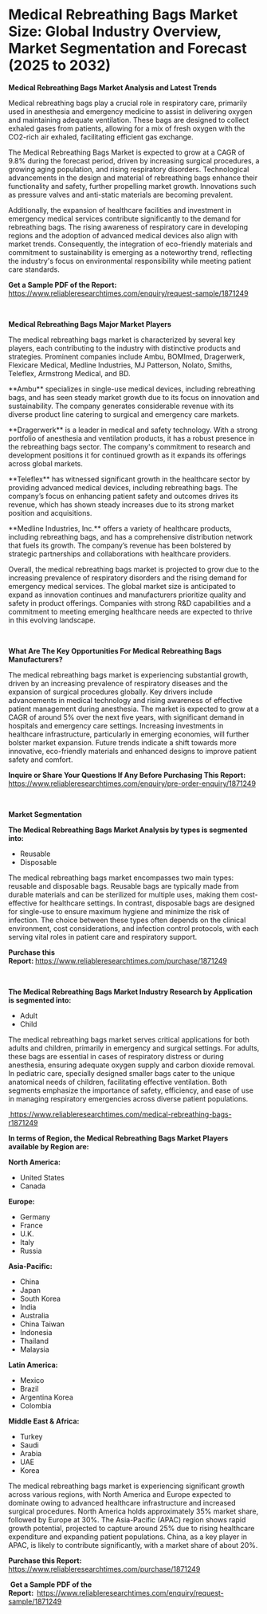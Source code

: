 <p><h1>Medical Rebreathing Bags Market Size: Global Industry Overview, Market Segmentation and Forecast (2025 to 2032)</h1></p><p><strong>Medical Rebreathing Bags Market Analysis and Latest Trends</strong></p>
<p><p>Medical rebreathing bags play a crucial role in respiratory care, primarily used in anesthesia and emergency medicine to assist in delivering oxygen and maintaining adequate ventilation. These bags are designed to collect exhaled gases from patients, allowing for a mix of fresh oxygen with the CO2-rich air exhaled, facilitating efficient gas exchange.</p><p>The Medical Rebreathing Bags Market is expected to grow at a CAGR of 9.8% during the forecast period, driven by increasing surgical procedures, a growing aging population, and rising respiratory disorders. Technological advancements in the design and material of rebreathing bags enhance their functionality and safety, further propelling market growth. Innovations such as pressure valves and anti-static materials are becoming prevalent.</p><p>Additionally, the expansion of healthcare facilities and investment in emergency medical services contribute significantly to the demand for rebreathing bags. The rising awareness of respiratory care in developing regions and the adoption of advanced medical devices also align with market trends. Consequently, the integration of eco-friendly materials and commitment to sustainability is emerging as a noteworthy trend, reflecting the industry's focus on environmental responsibility while meeting patient care standards.</p></p>
<p><strong>Get a Sample PDF of the Report:&nbsp;</strong> <a href="https://www.reliableresearchtimes.com/enquiry/request-sample/1871249?utm_campaign=3045&utm_medium=2&utm_source=Github&utm_content=ia&utm_term=14042025&utm_id=medical-rebreathing-bags">https://www.reliableresearchtimes.com/enquiry/request-sample/1871249</a></p>
<p>&nbsp;</p>
<p><strong>Medical Rebreathing Bags Major Market Players</strong></p>
<p><p>The medical rebreathing bags market is characterized by several key players, each contributing to the industry with distinctive products and strategies. Prominent companies include Ambu, BOMImed, Dragerwerk, Flexicare Medical, Medline Industries, MJ Patterson, Nolato, Smiths, Teleflex, Armstrong Medical, and BD.</p><p>**Ambu** specializes in single-use medical devices, including rebreathing bags, and has seen steady market growth due to its focus on innovation and sustainability. The company generates considerable revenue with its diverse product line catering to surgical and emergency care markets.</p><p>**Dragerwerk** is a leader in medical and safety technology. With a strong portfolio of anesthesia and ventilation products, it has a robust presence in the rebreathing bags sector. The company's commitment to research and development positions it for continued growth as it expands its offerings across global markets.</p><p>**Teleflex** has witnessed significant growth in the healthcare sector by providing advanced medical devices, including rebreathing bags. The company’s focus on enhancing patient safety and outcomes drives its revenue, which has shown steady increases due to its strong market position and acquisitions.</p><p>**Medline Industries, Inc.** offers a variety of healthcare products, including rebreathing bags, and has a comprehensive distribution network that fuels its growth. The company’s revenue has been bolstered by strategic partnerships and collaborations with healthcare providers.</p><p>Overall, the medical rebreathing bags market is projected to grow due to the increasing prevalence of respiratory disorders and the rising demand for emergency medical services. The global market size is anticipated to expand as innovation continues and manufacturers prioritize quality and safety in product offerings. Companies with strong R&D capabilities and a commitment to meeting emerging healthcare needs are expected to thrive in this evolving landscape.</p></p>
<p>&nbsp;</p>
<p><strong>What Are The Key Opportunities For Medical Rebreathing Bags Manufacturers?</strong></p>
<p><p>The medical rebreathing bags market is experiencing substantial growth, driven by an increasing prevalence of respiratory diseases and the expansion of surgical procedures globally. Key drivers include advancements in medical technology and rising awareness of effective patient management during anesthesia. The market is expected to grow at a CAGR of around 5% over the next five years, with significant demand in hospitals and emergency care settings. Increasing investments in healthcare infrastructure, particularly in emerging economies, will further bolster market expansion. Future trends indicate a shift towards more innovative, eco-friendly materials and enhanced designs to improve patient safety and comfort.</p></p>
<p><strong>Inquire or Share Your Questions If Any Before Purchasing This Report:</strong> <a href="https://www.reliableresearchtimes.com/enquiry/pre-order-enquiry/1871249?utm_campaign=3045&utm_medium=2&utm_source=Github&utm_content=ia&utm_term=14042025&utm_id=medical-rebreathing-bags">https://www.reliableresearchtimes.com/enquiry/pre-order-enquiry/1871249</a></p>
<p>&nbsp;</p>
<p><strong>Market Segmentation</strong></p>
<p><strong>The Medical Rebreathing Bags Market Analysis by types is segmented into:</strong></p>
<p><ul><li>Reusable</li><li>Disposable</li></ul></p>
<p><p>The medical rebreathing bags market encompasses two main types: reusable and disposable bags. Reusable bags are typically made from durable materials and can be sterilized for multiple uses, making them cost-effective for healthcare settings. In contrast, disposable bags are designed for single-use to ensure maximum hygiene and minimize the risk of infection. The choice between these types often depends on the clinical environment, cost considerations, and infection control protocols, with each serving vital roles in patient care and respiratory support.</p></p>
<p><strong>Purchase this Report:&nbsp;</strong><a href="https://www.reliableresearchtimes.com/purchase/1871249?utm_campaign=3045&utm_medium=2&utm_source=Github&utm_content=ia&utm_term=14042025&utm_id=medical-rebreathing-bags">https://www.reliableresearchtimes.com/purchase/1871249</a></p>
<p>&nbsp;</p>
<p><strong>The Medical Rebreathing Bags Market Industry Research by Application is segmented into:</strong></p>
<p><ul><li>Adult</li><li>Child</li></ul></p>
<p><p>The medical rebreathing bags market serves critical applications for both adults and children, primarily in emergency and surgical settings. For adults, these bags are essential in cases of respiratory distress or during anesthesia, ensuring adequate oxygen supply and carbon dioxide removal. In pediatric care, specially designed smaller bags cater to the unique anatomical needs of children, facilitating effective ventilation. Both segments emphasize the importance of safety, efficiency, and ease of use in managing respiratory emergencies across diverse patient populations.</p></p>
<p><a href="https://www.reliableresearchtimes.com/medical-rebreathing-bags-r1871249?utm_campaign=3045&utm_medium=2&utm_source=Github&utm_content=ia&utm_term=14042025&utm_id=medical-rebreathing-bags">&nbsp;https://www.reliableresearchtimes.com/medical-rebreathing-bags-r1871249</a></p>
<p><strong>In terms of Region, the Medical Rebreathing Bags Market Players available by Region are:</strong></p>
<p>
    <p> <strong> North America: </strong>
        <ul>
            <li>United States</li>
            <li>Canada</li>
        </ul>
        </p> 
    <p> <strong> Europe: </strong>
        <ul>
            <li>Germany</li>
            <li>France</li>
            <li>U.K.</li>
            <li>Italy</li>
            <li>Russia</li>
        </ul>
        </p> 
    <p> <strong> Asia-Pacific: </strong>
        <ul>
            <li>China</li>
            <li>Japan</li>
            <li>South Korea</li>
            <li>India</li>
            <li>Australia</li>
            <li>China Taiwan</li>
            <li>Indonesia</li>
            <li>Thailand</li>
            <li>Malaysia</li>
        </ul>
        </p> 
    <p> <strong> Latin America: </strong>
        <ul>
            <li>Mexico</li>
            <li>Brazil</li>
            <li>Argentina Korea</li>
            <li>Colombia</li>
        </ul>
        </p> 
    <p> <strong> Middle East & Africa: </strong>
        <ul>
            <li>Turkey</li>
            <li>Saudi</li>
            <li>Arabia</li>
            <li>UAE</li>
            <li>Korea</li>
        </ul>
    </p>
    </p>
<p><p>The medical rebreathing bags market is experiencing significant growth across various regions, with North America and Europe expected to dominate owing to advanced healthcare infrastructure and increased surgical procedures. North America holds approximately 35% market share, followed by Europe at 30%. The Asia-Pacific (APAC) region shows rapid growth potential, projected to capture around 25% due to rising healthcare expenditure and expanding patient populations. China, as a key player in APAC, is likely to contribute significantly, with a market share of about 20%.</p></p>
<p><strong>Purchase this Report: </strong><a href="https://www.reliableresearchtimes.com/purchase/1871249?utm_campaign=3045&utm_medium=2&utm_source=Github&utm_content=ia&utm_term=14042025&utm_id=medical-rebreathing-bags">https://www.reliableresearchtimes.com/purchase/1871249</a></p>
<p>&nbsp;<strong>Get a Sample PDF of the Report:&nbsp;&nbsp;</strong><a href="https://www.reliableresearchtimes.com/enquiry/request-sample/1871249?utm_campaign=3045&utm_medium=2&utm_source=Github&utm_content=ia&utm_term=14042025&utm_id=medical-rebreathing-bags">https://www.reliableresearchtimes.com/enquiry/request-sample/1871249</a></p>
<p><strong></strong></p>
<p><p></p><p></p><p></p></p>